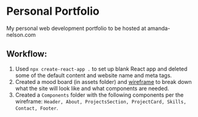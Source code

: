 # Personal Portfolio

My personal web development portfolio to be hosted at amanda-nelson.com

## Workflow:

1. Used `npx create-react-app .` to set up blank React app and deleted some of the default content and website name and meta tags.
2. Created a mood board (in assets folder) and [wireframe](https://whimsical.com/portfolio-Srh76YpHunCeGpuhNF47jY@2Ux7TurymN91vtafjqjY) to break down what the site will look like and what components are needed.
3. Created a `Components` folder with the following components per the wireframe: `Header, About, ProjectsSection, ProjectCard, Skills, Contact, Footer`.
